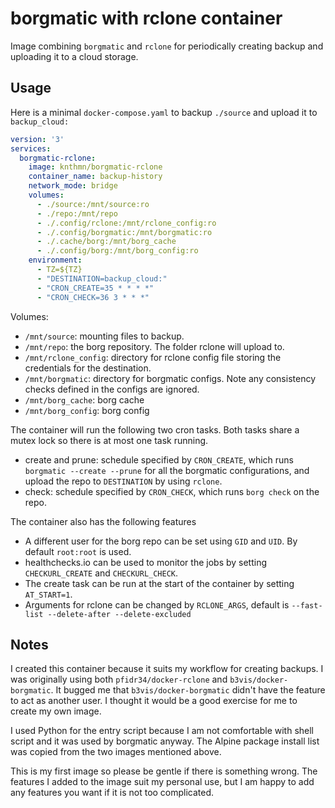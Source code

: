 # borgmatic with rclone container

Image combining `borgmatic` and `rclone` for periodically creating backup and uploading it to a cloud storage.

## Usage
Here is a minimal `docker-compose.yaml` to backup `./source` and upload it to `backup_cloud:`
```yaml
version: '3'
services:
  borgmatic-rclone:
    image: knthmn/borgmatic-rclone
    container_name: backup-history
    network_mode: bridge
    volumes:
      - ./source:/mnt/source:ro
      - ./repo:/mnt/repo
      - ./.config/rclone:/mnt/rclone_config:ro
      - ./.config/borgmatic:/mnt/borgmatic:ro
      - ./.cache/borg:/mnt/borg_cache
      - ./.config/borg:/mnt/borg_config:ro
    environment:
      - TZ=${TZ}
      - "DESTINATION=backup_cloud:"
      - "CRON_CREATE=35 * * * *"
      - "CRON_CHECK=36 3 * * *"
```


Volumes:
* `/mnt/source`: mounting files to backup.
* `/mnt/repo`: the borg repository. The folder rclone will upload to.
* `/mnt/rclone_config`: directory for rclone config file storing the credentials for the destination.
* `/mnt/borgmatic`: directory for borgmatic configs. Note any consistency checks defined in the configs are ignored.
* `/mnt/borg_cache`: borg cache
* `/mnt/borg_config`: borg config

The container will run the following two cron tasks. Both tasks share a mutex lock so there is at most one task running.
* create and prune: schedule specified by `CRON_CREATE`, which runs `borgmatic --create --prune` for all the borgmatic configurations, and upload the repo to `DESTINATION` by using `rclone`. 
* check: schedule specified by `CRON_CHECK`, which runs `borg check` on the repo.


The container also has the following features
* A different user for the borg repo can be set using `GID` and `UID`. By default `root:root` is used.
* healthchecks.io can be used to monitor the jobs by setting `CHECKURL_CREATE` and `CHECKURL_CHECK`. 
* The create task can be run at the start of the container by setting `AT_START=1`.
* Arguments for rclone can be changed by `RCLONE_ARGS`, default is `--fast-list --delete-after --delete-excluded`

## Notes
I created this container because it suits my workflow for creating backups. I was originally using both `pfidr34/docker-rclone` and `b3vis/docker-borgmatic`. It bugged me that `b3vis/docker-borgmatic` didn't have the feature to act as another user. I thought it would be a good exercise for me to create my own image.

I used Python for the entry script because I am not comfortable with shell script and it was used by borgmatic anyway. The Alpine package install list was copied from the two images mentioned above.

This is my first image so please be gentle if there is something wrong. The features I added to the image suit my personal use, but I am happy to add any features you want if it is not too complicated.

